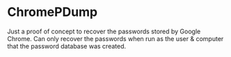 # ChromePDump
Just a proof of concept to recover the passwords stored by Google Chrome. Can only recover the passwords when run as the user & computer that the password database was created.
